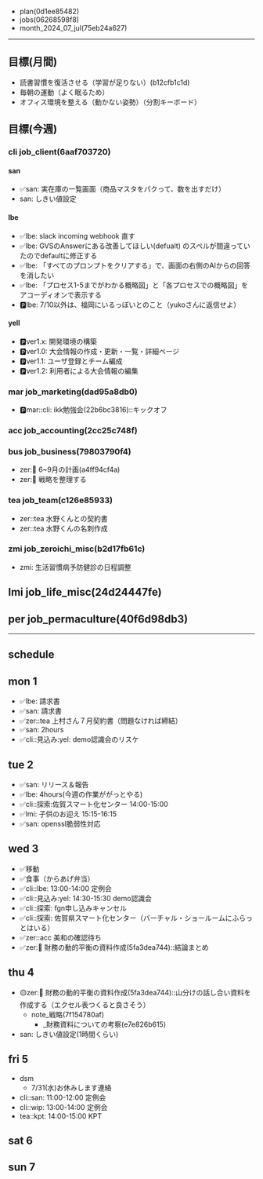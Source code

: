 
- plan(0d1ee85482)
- jobs(06268598f8)
- month_2024_07_jul(75eb24a627)
---


## 目標(月間)
- 読書習慣を復活させる（学習が足りない）(b12cfb1c1d)
- 毎朝の運動（よく眠るため）
- オフィス環境を整える（動かない姿勢）（分割キーボード）

## 目標(今週)
### cli job_client(6aaf703720)
#### san
- ✅san: 実在庫の一覧画面（商品マスタをパクって、数を出すだけ）
- san: しきい値設定
#### lbe
- ✅lbe: slack incoming webhook 直す
- ✅lbe: GVSのAnswerにある改善してほしい(defualt) のスペルが間違っていたのでdefaultに修正する
- ✅lbe: 「すべてのプロンプトをクリアする」で、画面の右側のAIからの回答を消したい
- ✅lbe: 「プロセス1-5までがわかる概略図」と「各プロセスでの概略図」をアコーディオンで表示する
- 🅿️lbe: 7/10以外は、福岡にいるっぽいとのこと（yukoさんに返信せよ）
#### yell
- 🅿️ver1.x: 開発環境の構築
- 🅿️ver1.0: 大会情報の作成・更新・一覧・詳細ページ
- 🅿️ver1.1: ユーザ登録とチーム編成
- 🅿️ver1.2: 利用者による大会情報の編集
### mar job_marketing(dad95a8db0)
- 🅿️mar::cli: ikk勉強会(22b6bc3816)::キックオフ
### acc job_accounting(2cc25c748f)
### bus job_business(79803790f4)
- zer::bus: 6~9月の計画(a4ff94cf4a)
- zer::bus: 戦略を整理する
### tea job_team(c126e85933)
- zer::tea 水野くんとの契約書
- zer::tea 水野くんの名刺作成
### zmi job_zeroichi_misc(b2d17fb61c)
- zmi: 生活習慣病予防健診の日程調整
## lmi job_life_misc(24d24447fe)
## per job_permaculture(40f6d98db3)


---
## schedule
## mon 1
- ✅lbe: 請求書
- ✅san: 請求書
- ✅zer::tea 上村さん７月契約書（問題なければ締結）
- ✅san: 2hours
- ✅cli::見込み:yel: demo認識会のリスケ

## tue 2
- ✅san: リリース＆報告
- ✅lbe: 4hours(今週の作業ががっとやる)
- ✅cli::探索:佐賀スマート化センター 14:00-15:00
- ✅lmi: 子供のお迎え 15:15-16:15
- ✅san: openssl脆弱性対応

## wed 3
- ✅移動
- ✅食事（からあげ弁当）
- ✅cli::lbe: 13:00-14:00 定例会
- ✅cli::見込み:yel: 14:30-15:30 demo認識会
- ✅cli::探索: fgn申し込みキャンセル
- ✅cli::探索: 佐賀県スマート化センター（バーチャル・ショールームにふらっとはいる）
- ✅zer::acc 美和の確認待ち
- ✅zer::bus: 財務の動的平衡の資料作成(5fa3dea744)::結論まとめ

## thu 4
- 🟡zer::bus: 財務の動的平衡の資料作成(5fa3dea744)::山分けの話し合い資料を作成する（エクセル表つくると良さそう）
  - note_戦略(7f154780af)
    - _財務資料についての考察(e7e826b615)
- san: しきい値設定(1時間くらい)


## fri 5
- dsm
  - 7/31(水)お休みします連絡
- cli::san: 11:00-12:00 定例会
- cli::wip: 13:00-14:00 定例会
- tea::kpt: 14:00-15:00 KPT

## sat 6
## sun 7


